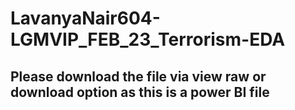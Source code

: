 # LavanyaNair604-LGMVIP_FEB_23_Terrorism-EDA
## Please download the file via view raw or download option as this is a power BI file
